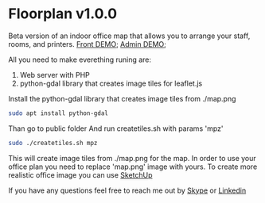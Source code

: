 # Floorplan v1.0.0

Beta version of an indoor office map that allows you to arrange your staff, rooms, and printers.
[Front DEMO](http://floorplan.github.io/ "Frontend");
[Admin DEMO](http://floorplan.github.io/admin "Admin Panel");

All you need to make everething runing are:
1. Web server with PHP 
2. python-gdal library that creates image tiles for leaflet.js

Install the python-gdal library that creates image tiles from ./map.png
```sh
sudo apt install python-gdal
```

Than go to public folder And run createtiles.sh with params 'mpz'
```sh
sudo ./createtiles.sh mpz
```
This will create image tiles from ./map.png for the map.
In order to use your office plan you need to replace 'map.png' image with yours.
To create more realistic office image you can use [SketchUp](https://www.sketchup.com/ "SketchUp")

If you have any questions feel free to reach me out by [Skype](https://join.skype.com/invite/oow3xojeC5aT "Skype Profile") or 
[Linkedin](https://www.linkedin.com/in/andrei-shumski-600265113/ "Linkedin Profile")